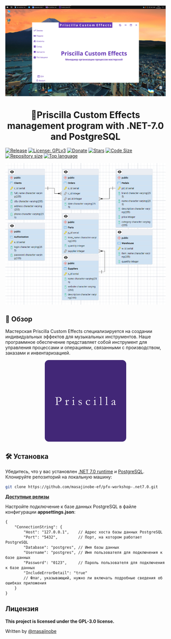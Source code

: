 <p align="center">
    <img src="pics/pic.png" alt="pic"/>
</p>

<center>

# 🧢Priscilla Custom Effects management program with .NET-7.0 and PostgreSQL

</center>

[![Release](https://img.shields.io/github/v/release/masajinobe-ef/pfx-workshop-.net7.0?color=brightgreen&label=Download&style=for-the-badge)](https://github.com/masajinobe-ef/pfx-workshop-.net7.0/releases "Release")
[![License: GPLv3](https://img.shields.io/badge/license-GPLv3-blue.svg?style=for-the-badge)](LICENSE "License")
[![Donate](https://img.shields.io/badge/_-Donate-red.svg?logo=githubsponsors&labelColor=555555&style=for-the-badge)](https://boosty.to/priscilla-custom-effects "Donate")
[![Stars](https://img.shields.io/github/stars/masajinobe-ef/pfx-workshop-.net7.0?color=fff&labelColor=0C0E0F&style=for-the-badge)](https://boosty.to/priscilla-custom-effects "Stars")
[![Code Size](https://img.shields.io/github/languages/code-size/masajinobe-ef/pfx-workshop-.net7.0.svg?style=for-the-badge)](https://github.com/masajinobe-ef/pfx-workshop-.net7.0 "Code Size")
[![Repository size](https://img.shields.io/github/repo-size/masajinobe-ef/pfx-workshop-.net7.0.svg?style=for-the-badge)](https://github.com/masajinobe-ef/pfx-workshop-.net7.0 "Repository size")
[![Top language](https://img.shields.io/github/languages/top/masajinobe-ef/pfx-workshop-.net7.0.svg?style=for-the-badge)](https://github.com/masajinobe-ef/pfx-workshop-.net7.0 "Top language")

<p align="center" >
    <a href="https://priscilla-custom-effects.github.io">
        <img src="pics/db.png" alt="db"/>
    </a>
</p>

## 📄 Обзор

Мастерская Priscilla Custom Effects специализируется на создании индивидуальных эффектов для музыкальных инструментов. Наше программное обеспечение представляет собой инструмент для управления процессами и операциями, связанными с производством, заказами и инвентаризацией.

<p align="center" >
    <a href="https://priscilla-custom-effects.github.io">
        <img src="pics/logo.png" alt="logo" width="256"/>
    </a>
</p>

## 🛠️ Установка

Убедитесь, что у вас установлен [.NET 7.0 runtime](https://dotnet.microsoft.com/en-us/download/dotnet/7.0) и [PostgreSQL](https://www.postgresql.org).
Клонируйте репозиторий на локальную машину:

```sh
git clone https://github.com/masajinobe-ef/pfx-workshop-.net7.0.git
```

**[Доступные релизы](https://github.com/masajinobe-ef/pfx-workshop-.net7.0/releases)**

Настройте подключение к базе данных PostgreSQL в файле конфигурации **appsettings.json**:

```console
{
    "ConnectionString": {
        "Host": "127.0.0.1",    // Адрес хоста базы данных PostgreSQL
        "Port": "5432",         // Порт, на котором работает PostgreSQL
        "Database": "postgres", // Имя базы данных
        "Username": "postgres", // Имя пользователя для подключения к базе данных
        "Password": "0123",     // Пароль пользователя для подключения к базе данных
        "IncludeErrorDetail": "true" 
        // Флаг, указывающий, нужно ли включать подробные сведения об ошибках приложения
    }
}
```

## Лицензия

**This project is licensed under the GPL-3.0 license.**

Written by [@masajinobe](https://github.com/masajinobe-ef)
